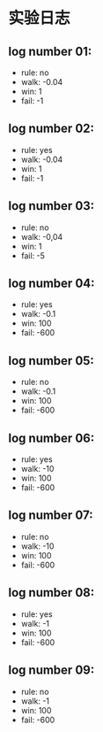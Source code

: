 # 实验日志
## log number 01:
* rule: no 
* walk: -0.04
* win: 1
* fail: -1
## log number 02:
* rule: yes 
* walk: -0.04
* win: 1
* fail: -1
## log number 03:
* rule: no 
* walk: -0,04
* win: 1
* fail: -5
## log number 04:
* rule: yes
* walk: -0.1
* win: 100
* fail: -600
## log number 05:
* rule: no 
* walk: -0.1
* win: 100
* fail: -600
## log number 06:
* rule: yes
* walk: -10
* win: 100
* fail: -600
## log number 07:
* rule: no
* walk: -10
* win: 100
* fail: -600
## log number 08:
* rule: yes
* walk: -1
* win: 100
* fail: -600
## log number 09:
* rule: no
* walk: -1
* win: 100
* fail: -600
